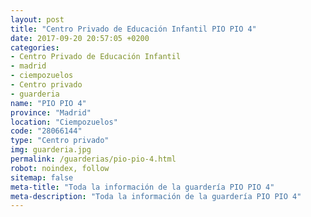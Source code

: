 ```yaml
---
layout: post
title: "Centro Privado de Educación Infantil PIO PIO 4"
date: 2017-09-20 20:57:05 +0200
categories:
- Centro Privado de Educación Infantil
- madrid
- ciempozuelos
- Centro privado
- guarderia
name: "PIO PIO 4"
province: "Madrid"
location: "Ciempozuelos"
code: "28066144"
type: "Centro privado"
img: guarderia.jpg
permalink: /guarderias/pio-pio-4.html
robot: noindex, follow
sitemap: false
meta-title: "Toda la información de la guardería PIO PIO 4"
meta-description: "Toda la información de la guardería PIO PIO 4"
---
```

